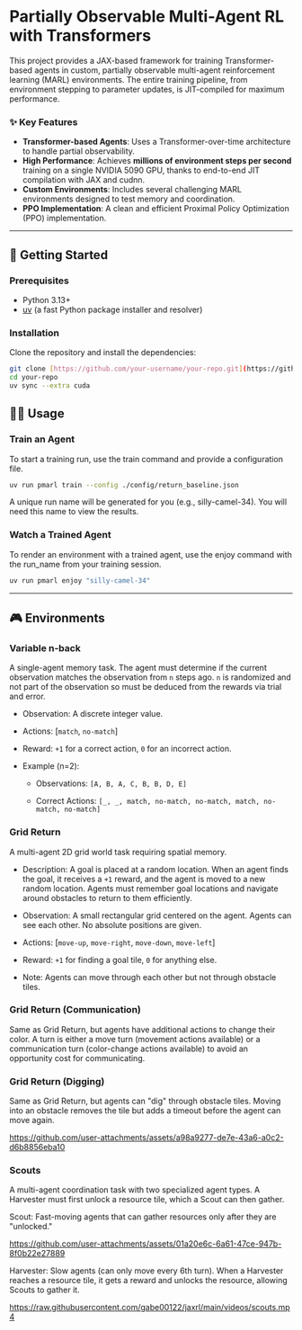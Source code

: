 # Partially Observable Multi-Agent RL with Transformers

This project provides a JAX-based framework for training Transformer-based agents in custom, partially observable multi-agent reinforcement learning (MARL) environments. The entire training pipeline, from environment stepping to parameter updates, is JIT-compiled for maximum performance.

### ✨ Key Features

* **Transformer-based Agents**: Uses a Transformer-over-time architecture to handle partial observability.
* **High Performance**: Achieves **millions of environment steps per second** training on a single NVIDIA 5090 GPU, thanks to end-to-end JIT compilation with JAX and cudnn.
* **Custom Environments**: Includes several challenging MARL environments designed to test memory and coordination.
* **PPO Implementation**: A clean and efficient Proximal Policy Optimization (PPO) implementation.

---

## 🚀 Getting Started

### Prerequisites

* Python 3.13+
* [uv](https://github.com/astral-sh/uv) (a fast Python package installer and resolver)

### Installation

Clone the repository and install the dependencies:

```bash
git clone [https://github.com/your-username/your-repo.git](https://github.com/your-username/your-repo.git)
cd your-repo
uv sync --extra cuda
```


## 🏃‍♀️ Usage
### Train an Agent
To start a training run, use the train command and provide a configuration file.


```bash
uv run pmarl train --config ./config/return_baseline.json
```
A unique run name will be generated for you (e.g., silly-camel-34). You will need this name to view the results.


### Watch a Trained Agent
To render an environment with a trained agent, use the enjoy command with the run_name from your training session.


```bash
uv run pmarl enjoy "silly-camel-34"
```

---

## 🎮 Environments
### Variable n-back
A single-agent memory task. The agent must determine if the current observation matches the observation from `n` steps ago. `n` is randomized and not part of the observation so must be deduced from the rewards via trial and error.

* Observation: A discrete integer value.

* Actions: [`match`, `no-match`]

* Reward: `+1` for a correct action, `0` for an incorrect action.

* Example (n=2):

  * Observations: `[A, B, A, C, B, B, D, E]`

  * Correct Actions: `[_, _, match, no-match, no-match, match, no-match, no-match]`

### Grid Return
A multi-agent 2D grid world task requiring spatial memory.

* Description: A goal is placed at a random location. When an agent finds the goal, it receives a `+1` reward, and the agent is moved to a new random location. Agents must remember goal locations and navigate around obstacles to return to them efficiently.

* Observation: A small rectangular grid centered on the agent. Agents can see each other. No absolute positions are given.

* Actions: [`move-up`, `move-right`, `move-down`, `move-left`]

* Reward: `+1` for finding a goal tile, `0` for anything else.

* Note: Agents can move through each other but not through obstacle tiles.

### Grid Return (Communication)
Same as Grid Return, but agents have additional actions to change their color. A turn is either a move turn (movement actions available) or a communication turn (color-change actions available) to avoid an opportunity cost for communicating.

### Grid Return (Digging)
Same as Grid Return, but agents can "dig" through obstacle tiles. Moving into an obstacle removes the tile but adds a timeout before the agent can move again.

https://github.com/user-attachments/assets/a98a9277-de7e-43a6-a0c2-d6b8856eba10

### Scouts
A multi-agent coordination task with two specialized agent types. A Harvester must first unlock a resource tile, which a Scout can then gather.

Scout: Fast-moving agents that can gather resources only after they are "unlocked."

https://github.com/user-attachments/assets/01a20e6c-6a61-47ce-947b-8f0b22e27889

Harvester: Slow agents (can only move every 6th turn). When a Harvester reaches a resource tile, it gets a reward and unlocks the resource, allowing Scouts to gather it.

https://raw.githubusercontent.com/gabe00122/jaxrl/main/videos/scouts.mp4



